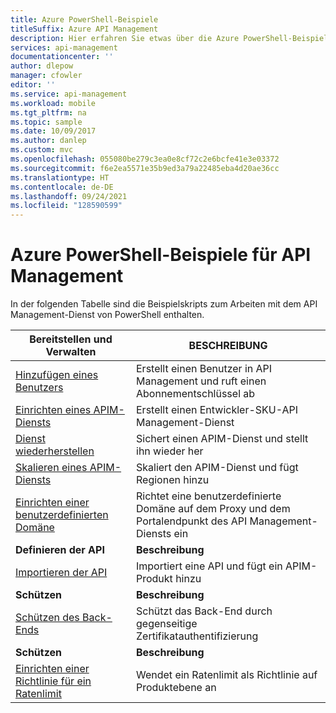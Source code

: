 ```yaml
---
title: Azure PowerShell-Beispiele
titleSuffix: Azure API Management
description: Hier erfahren Sie etwas über die Azure PowerShell-Beispielskripts, die für Azure API Management verfügbar sind, etwa zum Hinzufügen eines Benutzers oder zum Importieren einer API.
services: api-management
documentationcenter: ''
author: dlepow
manager: cfowler
editor: ''
ms.service: api-management
ms.workload: mobile
ms.tgt_pltfrm: na
ms.topic: sample
ms.date: 10/09/2017
ms.author: danlep
ms.custom: mvc
ms.openlocfilehash: 055080be279c3ea0e8cf72c2e6bcfe41e3e03372
ms.sourcegitcommit: f6e2ea5571e35b9ed3a79a22485eba4d20ae36cc
ms.translationtype: HT
ms.contentlocale: de-DE
ms.lasthandoff: 09/24/2021
ms.locfileid: "128590599"
---
```

# <a name="azure-powershell-samples-for-api-management"></a>Azure PowerShell-Beispiele für API Management

In der folgenden Tabelle sind die Beispielskripts zum Arbeiten mit dem API Management-Dienst von PowerShell enthalten.

| Bereitstellen und Verwalten | BESCHREIBUNG |
| -------------------- | ----------- |
|[Hinzufügen eines Benutzers](./scripts/powershell-add-user-and-get-subscription-key.md?toc=%2fpowershell%2fmodule%2ftoc.json)| Erstellt einen Benutzer in API Management und ruft einen Abonnementschlüssel ab|
|[Einrichten eines APIM-Diensts](./scripts/powershell-create-apim-service.md?toc=%2fpowershell%2fmodule%2ftoc.json)|Erstellt einen Entwickler-SKU-API Management-Dienst|
|[Dienst wiederherstellen](./scripts/powershell-backup-restore-apim-service.md?toc=%2fpowershell%2fmodule%2ftoc.json)|Sichert einen APIM-Dienst und stellt ihn wieder her|
|[Skalieren eines APIM-Diensts](./scripts/powershell-scale-and-addregion-apim-service.md?toc=%2fpowershell%2fmodule%2ftoc.json)|Skaliert den APIM-Dienst und fügt Regionen hinzu|
|[Einrichten einer benutzerdefinierten Domäne](./scripts/powershell-setup-custom-domain.md?toc=%2fpowershell%2fmodule%2ftoc.json)|Richtet eine benutzerdefinierte Domäne auf dem Proxy und dem Portalendpunkt des API Management-Diensts ein|
|**Definieren der API**| **Beschreibung** |
|[Importieren der API](./scripts/powershell-import-api-and-add-to-product.md?toc=%2fpowershell%2fmodule%2ftoc.json)|Importiert eine API und fügt ein APIM-Produkt hinzu|
|**Schützen**| **Beschreibung** |
|[Schützen des Back-Ends](./scripts/powershell-secure-backend-with-mutual-certificate-authentication.md?toc=%2fpowershell%2fmodule%2ftoc.json)|Schützt das Back-End durch gegenseitige Zertifikatauthentifizierung|
|**Schützen**| **Beschreibung** |
|[Einrichten einer Richtlinie für ein Ratenlimit](./scripts/powershell-setup-rate-limit-policy.md?toc=%2fpowershell%2fmodule%2ftoc.json)|Wendet ein Ratenlimit als Richtlinie auf Produktebene an |
